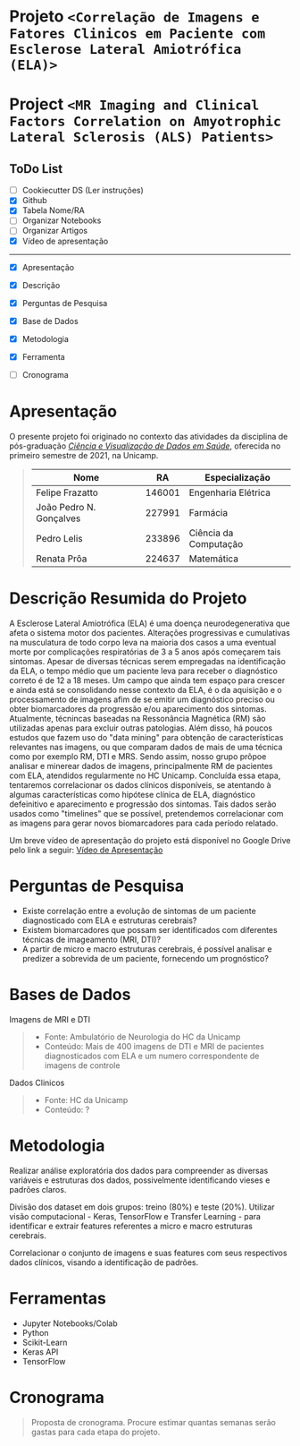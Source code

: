 # Projeto `<Correlação de Imagens e Fatores Clinicos em Paciente com Esclerose Lateral Amiotrófica (ELA)>`
# Project `<MR Imaging and Clinical Factors Correlation on Amyotrophic Lateral Sclerosis (ALS) Patients>`

## ToDo List

- [ ] Cookiecutter DS (Ler instruções)
- [x] Github
- [x] Tabela Nome/RA
- [ ] Organizar Notebooks
- [ ] Organizar Artigos
- [x] Vídeo de apresentação

---------

- [x] Apresentação
- [x] Descrição
- [x] Perguntas de Pesquisa
- [x] Base de Dados
- [x] Metodologia
- [x] Ferramenta
- [ ] Cronograma


# Apresentação

O presente projeto foi originado no contexto das atividades da disciplina de pós-graduação [*Ciência e Visualização de Dados em Saúde*](https://github.com/datasci4health/home), oferecida no primeiro semestre de 2021, na Unicamp.

> |Nome  | RA | Especialização|
> |--|--|--|
> | Felipe Frazatto  | 146001  | Engenharia Elétrica |
> | João Pedro N. Gonçalves | 227991  | Farmácia |
> | Pedro Lelis  | 233896 | Ciência da Computação |
> | Renata Prôa  | 224637  | Matemática |


# Descrição Resumida do Projeto
A Esclerose Lateral Amiotrófica (ELA) é uma doença neurodegenerativa que afeta o sistema motor dos pacientes. Alterações progressivas e cumulativas na musculatura de todo corpo leva na maioria dos casos a uma eventual morte por complicações respiratórias de 3 a 5 anos após começarem tais sintomas. Apesar de diversas técnicas serem empregadas na identificação da ELA, o tempo médio que um paciente leva para receber o diagnóstico correto é de 12 a 18 meses. Um campo que ainda tem espaço para crescer e ainda está se consolidando nesse contexto da ELA, é o da aquisição e o processamento de imagens afim de se emitir um diagnóstico preciso ou obter biomarcadores da progressão e/ou aparecimento dos sintomas. Atualmente, técnincas baseadas na Ressonância Magnética (RM) são utilizadas apenas para excluir outras patologias. Além disso, há poucos estudos que fazem uso do "data mining" para obtenção de características relevantes nas imagens, ou que comparam dados de mais de uma técnica como por exemplo RM, DTI e MRS.
Sendo assim, nosso grupo prõpoe analisar e minerear dados de imagens, principalmente RM de pacientes com ELA, atendidos regularmente no HC Unicamp. Concluída essa etapa, tentaremos correlacionar os dados clínicos disponíveis, se atentando à algumas características como hipótese clínica de ELA, diagnóstico defeinitivo e aparecimento e progressão dos sintomas. Tais dados serão usados como "timelines" que se possível, pretendemos correlacionar com as imagens para gerar novos biomarcadores para cada período relatado.
> 
Um breve vídeo de apresentação do projeto está disponível no Google Drive pelo link a seguir: [Vídeo de Apresentação](https://drive.google.com/file/d/14wwlC784iaPo-pFCyMjoqUAnqoewHfpT/view?usp=sharing)

# Perguntas de Pesquisa
* Existe correlação entre a evolução de sintomas de um paciente diagnosticado com ELA e estruturas cerebrais?
* Existem biomarcadores que possam ser identificados com diferentes técnicas de imageamento (MRI, DTI)?
* A partir de micro e macro estruturas cerebrais, é possível analisar e predizer a sobrevida de um paciente, fornecendo um prognóstico?

# Bases de Dados
Imagens de MRI e DTI
> * Fonte: Ambulatório de Neurologia do HC da Unicamp
> * Conteúdo: Mais de 400 imagens de DTI e MRI de pacientes diagnosticados com ELA e um numero correspondente de imagens de controle
> 
Dados Clinicos
> * Fonte: HC da Unicamp
> * Conteúdo: ?

# Metodologia
Realizar análise exploratória dos dados para compreender as diversas variáveis e estruturas dos dados, possivelmente identificando vieses e padrões claros.

Divisão dos dataset em dois grupos: treino (80%) e teste (20%). Utilizar visão computacional - Keras, TensorFlow e Transfer Learning - para identificar e extrair features referentes a micro e macro estruturas cerebrais.

Correlacionar o conjunto de imagens e suas features com seus respectivos dados clínicos, visando a identificação de padrões.

# Ferramentas
* Jupyter Notebooks/Colab
* Python
* Scikit-Learn
* Keras API
* TensorFlow

# Cronograma
> Proposta de cronograma. Procure estimar quantas semanas serão gastas para cada etapa do projeto.
